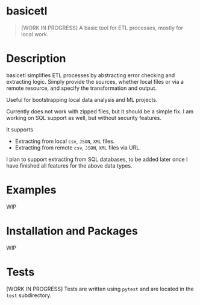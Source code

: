 # basicetl

> [WORK IN PROGRESS] A basic tool for ETL processes, mostly for local work.

# Description

basicetl simplifies ETL processes by abstracting error checking and extracting logic. Simply provide the sources, whether local files or via a remote resource, and specify the transformation and output.

Useful for bootstrapping local data analysis and ML projects.

Currently does not work with zipped files, but it should be a simple fix. I am working on SQL support as well, but without security features.

It supports

- Extracting from local ```csv```, ```JSON```, ```XML``` files.
- Extracting from remote ```csv```, ```JSON```, ```XML``` files via URL.

I plan to support extracting from SQL databases, to be added later once I have finished all features for the above data types.

# Examples

WIP

# Installation and Packages

WIP

# Tests

[WORK IN PROGRESS] Tests are written using ```pytest``` and are located in the ```test``` subdirectory.
